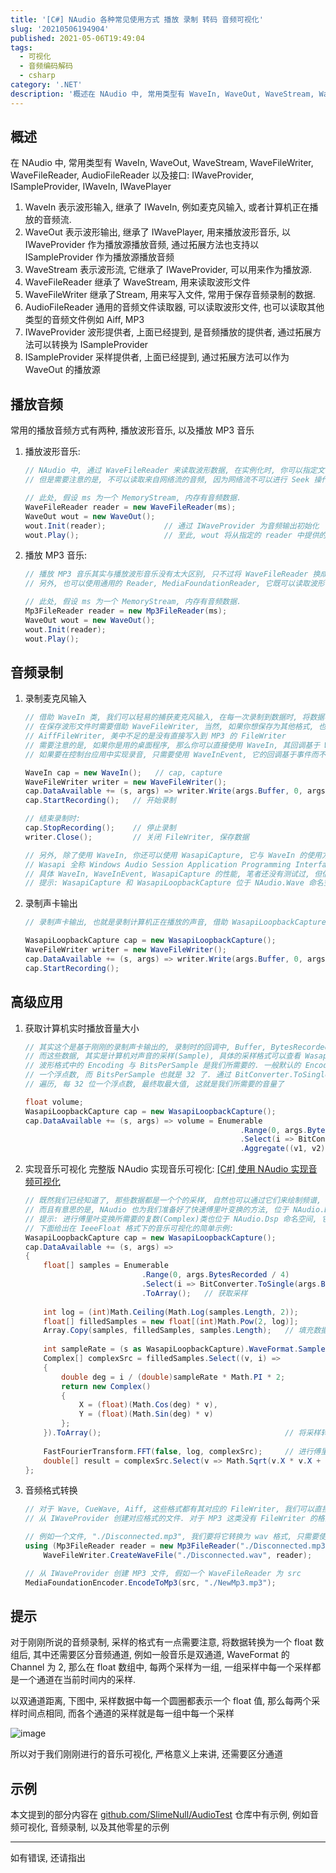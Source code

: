 ```yaml
---
title: '[C#] NAudio 各种常见使用方式 播放 录制 转码 音频可视化'
slug: '20210506194904'
published: 2021-05-06T19:49:04
tags:
  - 可视化
  - 音频编码解码
  - csharp
category: '.NET'
description: '概述在 NAudio 中, 常用类型有 WaveIn, WaveOut, WaveStream, WaveFileWriter, WaveFileReader, AudioFileReader 以及接口: IWaveProvider, ISampleProvider, IWaveIn, IWavePlayerWaveIn 表示波形输入, 继承了 IWaveIn, 例如麦克风输入, 或者计算机正在播放的音频流.WaveOut 表示波形输出, 继承了 IWavePlayer, 用来播放波形音乐, 以 I'
---
```


## 概述

在 NAudio 中, 常用类型有 WaveIn, WaveOut, WaveStream, WaveFileWriter, WaveFileReader, AudioFileReader 以及接口: IWaveProvider, ISampleProvider, IWaveIn, IWavePlayer


1. WaveIn 表示波形输入, 继承了 IWaveIn, 例如麦克风输入, 或者计算机正在播放的音频流.
2. WaveOut 表示波形输出, 继承了 IWavePlayer, 用来播放波形音乐, 以 IWaveProvider 作为播放源播放音频, 通过拓展方法也支持以 ISampleProvider 作为播放源播放音频
3. WaveStream 表示波形流, 它继承了 IWaveProvider, 可以用来作为播放源.
4. WaveFileReader 继承了 WaveStream, 用来读取波形文件
5. WaveFileWriter 继承了Stream, 用来写入文件, 常用于保存音频录制的数据.
6. AudioFileReader 通用的音频文件读取器, 可以读取波形文件, 也可以读取其他类型的音频文件例如 Aiff, MP3
7. IWaveProvider 波形提供者, 上面已经提到, 是音频播放的提供者, 通过拓展方法可以转换为 ISampleProvider
8. ISampleProvider 采样提供者, 上面已经提到, 通过拓展方法可以作为 WaveOut 的播放源


## 播放音频


常用的播放音频方式有两种, 播放波形音乐, 以及播放 MP3 音乐


1. 播放波形音乐:

   ```csharp
   // NAudio 中, 通过 WaveFileReader 来读取波形数据, 在实例化时, 你可以指定文件名或者是输入流, 这意味着你可以读取内存流中的音频数据
   // 但是需要注意的是, 不可以读取来自网络流的音频, 因为网络流不可以进行 Seek 操作.
   
   // 此处, 假设 ms 为一个 MemoryStream, 内存有音频数据.
   WaveFileReader reader = new WaveFileReader(ms);
   WaveOut wout = new WaveOut();
   wout.Init(reader);             // 通过 IWaveProvider 为音频输出初始化
   wout.Play();                   // 至此, wout 将从指定的 reader 中提供的数据进行播放
   ```

2. 播放 MP3 音乐:

   ```csharp
   // 播放 MP3 音乐其实与播放波形音乐没有太大区别, 只不过将 WaveFileReader 换成了 Mp3FileReader 罢了
   // 另外, 也可以使用通用的 Reader, MediaFoundationReader, 它既可以读取波形音乐, 也可以读取 MP3
   
   // 此处, 假设 ms 为一个 MemoryStream, 内存有音频数据.
   Mp3FileReader reader = new Mp3FileReader(ms);
   WaveOut wout = new WaveOut();
   wout.Init(reader);
   wout.Play();
   ```


## 音频录制


1. 录制麦克风输入

   ```csharp
   // 借助 WaveIn 类, 我们可以轻易的捕获麦克风输入, 在每一次录制到数据时, 将数据写入到文件或其他流, 这就实现了保存录音
   // 在保存波形文件时需要借助 WaveFileWriter, 当然, 如果你想保存为其他格式, 也可以使用其它的 Writer, 例如 CurWaveFileWriter 以及
   // AiffFileWriter, 美中不足的是没有直接写入到 MP3 的 FileWriter
   // 需要注意的是, 如果你是用的桌面程序, 那么你可以直接使用 WaveIn, 其回调基于 Windows 消息, 所以无法在控制台应用中使用 WaveIn
   // 如果要在控制台应用中实现录音, 只需要使用 WaveInEvent, 它的回调基于事件而不是 Windows 消息, 所以可以通用
   
   WaveIn cap = new WaveIn();   // cap, capture
   WaveFileWriter writer = new WaveFileWriter();
   cap.DataAvailable += (s, args) => writer.Write(args.Buffer, 0, args.BytesRecorded);    // 订阅事件
   cap.StartRecording();   // 开始录制
   
   // 结束录制时:
   cap.StopRecording();    // 停止录制
   writer.Close();         // 关闭 FileWriter, 保存数据
   
   // 另外, 除了使用 WaveIn, 你还可以使用 WasapiCapture, 它与 WaveIn 的使用方式是一致的, 可以用来录制麦克风
   // Wasapi 全称 Windows Audio Session Application Programming Interface (Windows音频会话应用编程接口)
   // 具体 WaveIn, WaveInEvent, WasapiCapture 的性能, 笔者还没有测试过, 但估计不会有太大差异.
   // 提示: WasapiCapture 和 WasapiLoopbackCapture 位于 NAudio.Wave 命名空间下
   ```

2. 录制声卡输出

   ```csharp
   // 录制声卡输出, 也就是录制计算机正在播放的声音, 借助 WasapiLoopbackCapture 即可简单实现, 使用方式与 WasapiCapture 无异
   
   WasapiLoopbackCapture cap = new WasapiLoopbackCapture();
   WaveFileWriter writer = new WaveFileWriter();
   cap.DataAvailable += (s, args) => writer.Write(args.Buffer, 0, args.BytesRecorded);
   cap.StartRecording();
   ```


## 高级应用


1. 获取计算机实时播放音量大小

   ```csharp
   // 其实这个是基于刚刚的录制声卡输出的, 录制时的回调中, Buffer, BytesRecorded 指定了此次录制的数据 (缓冲区和数据长度)
   // 而这些数据, 其实是计算机对声音的采样(Sample), 具体的采样格式可以查看 WasapiLoopbackCapture 实例的 WaveForamt
   // 波形格式中的 Encoding 与 BitsPerSample 是我们所需要的. 一般默认的 Encoding 是 IeeeFloat, 也就是每一个采样都是
   // 一个浮点数, 而 BitsPerSample 也就是 32 了. 通过 BitConverter.ToSingle() 我们可以从缓冲区中取得浮点数
   // 遍历, 每 32 位一个浮点数, 最终取最大值, 这就是我们所需要的音量了
   
   float volume;
   WasapiLoopbackCapture cap = new WasapiLoopbackCapture();
   cap.DataAvailable += (s, args) => volume = Enumerable
                                                   .Range(0, args.BytesRecorded / 4)                         // 每一个采样的位置
                                                   .Select(i => BitConverter.ToSingle(args.Buffer, i * 4))   // 获取每一个采样
                                                   .Aggregate((v1, v2) => v1 > v2 ? v1 : v2);                // 找到值最大的采样
   ```

2. 实现音乐可视化
   完整版 NAudio 实现音乐可视化: [[C#] 使用 NAudio 实现音频可视化](/posts/20210509234918/)
   ```csharp
   // 既然我们已经知道了, 那些数据都是一个个的采样, 自然也可以通过它们来绘制频谱, 只需要进行快速傅里叶变换即可
   // 而且有意思的是, NAudio 也为我们准备好了快速傅里叶变换的方法, 位于 NAudio.Dsp 命名空间下
   // 提示: 进行傅里叶变换所需要的复数(Complex)类也位于 NAudio.Dsp 命名空间, 它有两个字段, X(实部) 与 Y(虚部)
   // 下面给出在 IeeeFloat 格式下的音乐可视化的简单示例:
   WasapiLoopbackCapture cap = new WasapiLoopbackCapture();
   cap.DataAvailable += (s, args) =>
   {
       float[] samples = Enumerable
                             .Range(0, args.BytesRecorded / 4)
                             .Select(i => BitConverter.ToSingle(args.Buffer, i * 4))
                             .ToArray();   // 获取采样
       
       int log = (int)Math.Ceiling(Math.Log(samples.Length, 2));
       float[] filledSamples = new float[(int)Math.Pow(2, log)];
       Array.Copy(samples, filledSamples, samples.Length);   // 填充数据
       
       int sampleRate = (s as WasapiLoopbackCapture).WaveFormat.SampleRate;    // 获取采样率
       Complex[] complexSrc = filledSamples.Select((v, i) =>
       {
           double deg = i / (double)sampleRate * Math.PI * 2;                  // 获取当前采样率在圆上对应的角度 (弧度制)
           return new Complex()
           {
               X = (float)(Math.Cos(deg) * v),
               Y = (float)(Math.Sin(deg) * v)
           };
       }).ToArray();                                         // 将采样转换为对应的复数 (缠绕到圆)
       
       FastFourierTransform.FFT(false, log, complexSrc);     // 进行傅里叶变换
       double[] result = complexSrc.Select(v => Math.Sqrt(v.X * v.X + v.Y * v.Y)).ToArray();    // 取得结果
   };
   ```

3. 音频格式转换

   ```csharp
   // 对于 Wave, CueWave, Aiff, 这些格式都有其对应的 FileWriter, 我们可以直接调用其 Writer 的 Create***File 来
   // 从 IWaveProvider 创建对应格式的文件. 对于 MP3 这类没有 FileWriter 的格式, 可以调用 MediaFoundationEncoder
   
   // 例如一个文件, "./Disconnected.mp3", 我们要将它转换为 wav 格式, 只需要使用下面的代码, CurWave 与 Aiff 同理
   using (Mp3FileReader reader = new Mp3FileReader("./Disconnected.mp3"))
       WaveFileWriter.CreateWaveFile("./Disconnected.wav", reader);
   
   // 从 IWaveProvider 创建 MP3 文件, 假如一个 WaveFileReader 为 src
   MediaFoundationEncoder.EncodeToMp3(src, "./NewMp3.mp3");
   ```


## 提示


对于刚刚所说的音频录制, 采样的格式有一点需要注意, 将数据转换为一个 float 数组后, 其中还需要区分音频通道, 例如一般音乐是双通道, WaveFormat 的 Channel 为 2, 那么在 float 数组中, 每两个采样为一组, 一组采样中每一个采样都是一个通道在当前时间内的采样.


以双通道距离, 下图中, 采样数据中每一个圆圈都表示一个 float 值, 那么每两个采样时间点相同, 而各个通道的采样就是每一组中每一个采样 


![image](/images/d150eb7b73e62b2aed07a68442f51525.png)


所以对于我们刚刚进行的音乐可视化, 严格意义上来讲, 还需要区分通道


## 示例


本文提到的部分内容在 [github.com/SlimeNull/AudioTest](https://github.com/SlimeNull/AudioTest) 仓库中有示例, 例如音频可视化, 音频录制, 以及其他零星的示例


---


如有错误, 还请指出
